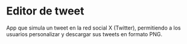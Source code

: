# Editor de tweet
App que simula un tweet en la red social X (Twitter), permitiendo a los usuarios personalizar y descargar sus tweets en formato PNG.
